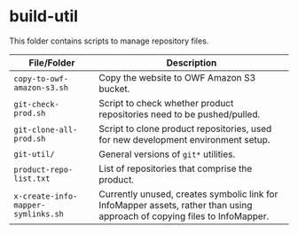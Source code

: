 # build-util #

This folder contains scripts to manage repository files.

| **File/Folder** | **Description** |
| -- | -- |
| `copy-to-owf-amazon-s3.sh` | Copy the website to OWF Amazon S3 bucket. |
| `git-check-prod.sh` | Script to check whether product repositories need to be pushed/pulled. |
| `git-clone-all-prod.sh` | Script to clone product repositories, used for new development environment setup. |
| `git-util/` | General versions of `git*` utilities. |
| `product-repo-list.txt` | List of repositories that comprise the product. |
| `x-create-info-mapper-symlinks.sh` | Currently unused, creates symbolic link for InfoMapper assets, rather than using approach of copying files to InfoMapper. |

